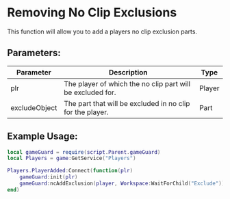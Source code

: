 # Removing No Clip Exclusions
This function will allow you to add a players no clip exclusion parts.

## Parameters:

| Parameter     | Description                                                | Type   |
|---------------|------------------------------------------------------------|--------|
| plr           | The player of which the no clip part will be excluded for. | Player |
| excludeObject | The part that will be excluded in no clip for the player.  | Part   |

## Example Usage:

```lua
local gameGuard = require(script.Parent.gameGuard)
local Players = game:GetService("Players")

Players.PlayerAdded:Connect(function(plr)
    gameGuard:init(plr)
    gameGuard:ncAddExclusion(player, Workspace:WaitForChild("Exclude")) -- Will not exclude part in workspace called "Exclude".
end)
```
